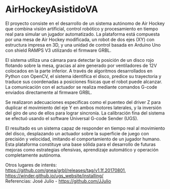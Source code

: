 # AirHockeyAsistidoVA
El proyecto consiste en el desarrollo de un sistema autónomo de Air Hockey que combina visión artificial, control robótico y procesamiento en tiempo real para simular un jugador automatizado. La plataforma está compuesta por una mesa de Air Hockey modificada, un robot de dos ejes (XY) con estructura impresa en 3D, y una unidad de control basada en Arduino Uno con shield RAMPS V3 utilizando el firmware GRBL.

El sistema utiliza una cámara para detectar la posición de un disco rojo flotando sobre la mesa, gracias al aire generado por ventiladores de 12V colocados en la parte inferior. A través de algoritmos desarrollados en Python con OpenCV, el sistema identifica el disco, predice su trayectoria y traduce sus coordenadas a posiciones físicas que el robot puede alcanzar. La comunicación con el actuador se realiza mediante comandos G-code enviados directamente al firmware GRBL.

Se realizaron adecuaciones específicas como el puenteo del driver Z para duplicar el movimiento del eje Y en ambos motores laterales, y la inversión del giro de uno de ellos para lograr sincronía. La calibración fina del sistema se efectuó usando el software Universal G-code Sender (UGS).

El resultado es un sistema capaz de responder en tiempo real al movimiento del disco, desplazando un actuador sobre la superficie de juego con precisión y velocidad, imitando el comportamiento de un jugador humano. Esta plataforma constituye una base sólida para el desarrollo de futuras mejoras como estrategias ofensivas, aprendizaje automático y operación completamente autónoma.

Otros lugares de interés: https://github.com/gnea/grbl/releases/tag/v1.1f.20170801, https://winder.github.io/ugs_website/installing/  
Referencias: José Julio - https://github.com/JJulio
